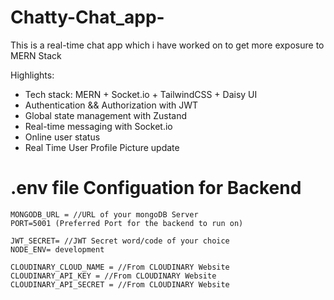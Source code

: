 ﻿# Chatty-Chat_app-

This is a real-time chat app which i have worked on to get more exposure to MERN Stack

Highlights:

- Tech stack: MERN + Socket.io + TailwindCSS + Daisy UI
- Authentication && Authorization with JWT
- Global state management with Zustand
- Real-time messaging with Socket.io
- Online user status
- Real Time User Profile Picture update

# .env file Configuation for Backend

```
MONGODB_URL = //URL of your mongoDB Server
PORT=5001 (Preferred Port for the backend to run on)

JWT_SECRET= //JWT Secret word/code of your choice
NODE_ENV= development

CLOUDINARY_CLOUD_NAME = //From CLOUDINARY Website
CLOUDINARY_API_KEY = //From CLOUDINARY Website
CLOUDINARY_API_SECRET = //From CLOUDINARY Website
```

